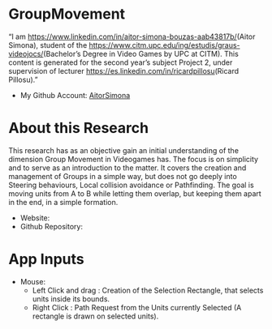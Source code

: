 # GroupMovement

“I am <https://www.linkedin.com/in/aitor-simona-bouzas-aab43817b/>(Aitor Simona), student of the
<https://www.citm.upc.edu/ing/estudis/graus-videojocs/>(Bachelor’s Degree in
Video Games by UPC at CITM). This content is generated for the second year’s
subject Project 2, under supervision of lecturer
<https://es.linkedin.com/in/ricardpillosu>(Ricard Pillosu).”

* My Github Account: [AitorSimona](https://github.com/AitorSimona)

# About this Research

This research has as an objective gain an initial understanding of the dimension Group Movement in Videogames has. The focus is on simplicity and to serve as an introduction to the matter. It covers the creation and management of Groups in a simple way, but does not go deeply into Steering behaviours, Local collision avoidance or Pathfinding. The goal is moving units from A to B while letting them overlap, but keeping them apart in the end, in a simple formation.

* Website: 
* Github Repository: 

# App Inputs

* Mouse:
  * Left Click and drag : Creation of the Selection Rectangle, that selects units inside its bounds.
  * Right Click : Path Request from the Units currently Selected (A rectangle is drawn on selected units).
